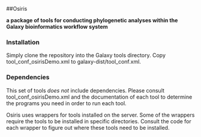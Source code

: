 ##Osiris

**a package of tools for conducting phylogenetic analyses within the Galaxy bioinformatics workflow system**

### Installation
Simply clone the repository into the Galaxy tools directory. Copy tool_conf_osirisDemo.xml to galaxy-dist/tool_conf.xml.

### Dependencies
This set of tools *does not* include dependencies. Please consult tool_conf_osirisDemo.xml and the documentation of each tool to determine the programs you need in order to run each tool.

Osiris uses wrappers for tools installed on the server. Some of the wrappers require the tools to be installed in specific directories. Consult the code for each wrapper to figure out where these tools need to be installed.
